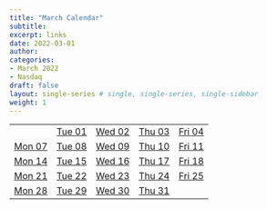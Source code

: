 ```yaml
---
title: "March Calendar"
subtitle: 
excerpt: links
date: 2022-03-01
author: 
categories:
- March 2022
- Nasdaq
draft: false
layout: single-series # single, single-series, single-sidebar
weight: 1
---
```


||||||
|---|---|---|---|---|
||[Tue  01](/blog/march2022/2022-03-01)<br>|[Wed  02](/blog/2022-03-02)<br>|[Thu  03](/blog/2022-03-03)<br>|[Fri  04](/blog/2022-03-04)<br>|
|[Mon  07](/blog/2022-03-07)<br>|[Tue  08](/blog/march2022/2022-03-08)<br>|[Wed  09](/blog/2022-03-09)<br>|[Thu  10](/blog/2022-03-10)<br>|[Fri  11](/blog/2022-03-11)<br>|
|[Mon  14](/blog/2022-03-14)<br>|[Tue  15](/blog/2022-03-15)<br>|[Wed  16](/blog/2022-03-16)<br>|[Thu  17](/blog/march2022/2022-03-17)<br>|[Fri  18](/blog/2022-03-18)<br>|
|[Mon  21](/blog/2022-03-21)<br>|[Tue  22](/blog/2022-03-22)<br>|[Wed  23](/blog/2022-03-23)<br>|[Thu  24](/blog/2022-03-24)<br>|[Fri  25](/blog/2022-03-25)<br>|
|[Mon  28](/blog/2022-03-28)<br>|[Tue  29](/blog/2022-03-29)<br>|[Wed  30](/blog/2022-03-30)<br>|[Thu  31](/blog/2022-03-31)<br>|




